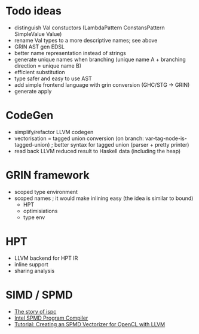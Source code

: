 # Todo ideas

- distinguish Val constuctors (LambdaPattern ConstansPattern SimpleValue Value)
- rename Val types to a more descriptive names; see above
- GRIN AST gen EDSL
- better name representation instead of strings
- generate unique names when branching (unique name A + branching direction = unique name B)
- efficient substitution
- type safer and easy to use AST
- add simple frontend language with grin conversion (GHC/STG -> GRIN)
- generate apply


# CodeGen

- simplify/refactor LLVM codegen
- vectorisation = tagged union conversion (on branch: var-tag-node-is-tagged-union) ; better syntax for tagged union (parser + pretty printer)
- read back LLVM reduced result to Haskell data (including the heap)

# GRIN framework

- scoped type environment
- scoped names ; it would make inlining easy (the idea is similar to bound)
  - HPT
  - optimisiations
  - type env

# HPT

- LLVM backend for HPT IR
- inline support
- sharing analysis

# SIMD / SPMD
- [The story of ispc](http://pharr.org/matt/blog/2018/04/30/ispc-all.html)
- [Intel SPMD Program Compiler](https://ispc.github.io)
- [Tutorial: Creating an SPMD Vectorizer for OpenCL with LLVM](https://www.youtube.com/watch?v=ePu6c4FLc9I)
